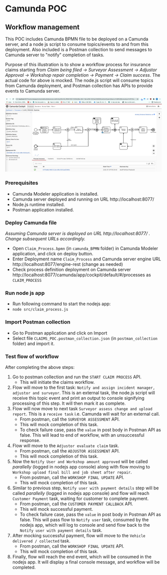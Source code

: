 # Camunda POC
## Workflow management

This POC includes Camunda BPMN file to be deployed on a Camunda server, and a node js script to consume topics/events to and from this deployment.
Also included is a Postman collection to send messages to Camunda server to "notify" completion of tasks.

Purpose of this illustration is to show a workflow process for insurance claims starting from *Claim being filed -> Surveyor Assessment -> Adjustor Approval -> Workshop repair completion -> Payment -> Claim success*.
The actual code for above is mocked. The node.js script will consume topics from Camunda deployment, and Postman collection has APIs to provide events to Camunda server.

![ClaimProcess](media/claim_process_screenshot.png "Claim Process")

### **Prerequisites**
- Camunda Modeler application is installed.
- Camunda server deployed and running on URL http://localhost:8077/
- Node.js runtime installed.
- Postman application installed.

### **Deploy Camunda file**
_Assuming Camunda server is deployed on URL http://localhost:8077/ . Change subsequent URLs accordingly._
- Open `Claim_Process.bpmn` (in `camunda_BPMN` folder) in Camunda Modeler application, and click on deploy button.
- Enter Deployment name `Claim_Process` and Camunda server engine URL http://localhost:8077/engine-rest (change as needed)
- Check process definition deployment on Camunda server http://localhost:8077/camunda/app/cockpit/default/#/processes as `CLAIM_PROCESS`

### **Run node js app**
- Run following command to start the nodejs app:
- `node src/claim_process.js`

### **Import Postman collection**
- Go to Postman application and click on Import
- Select file `CLAIMS_POC.postman_collection.json` (in `postman_collection` folder) and import it.

### **Test flow of workflow**
After completing the above steps:
1. Go to postman collection and run the `START CLAIM PROCESS` API.
    - This will initiate the claims workflow.
2. Flow will move to the first task: `Notify and assign incident manager, adjustor and surveyor`. This is an external task, the node.js script will receive this topic event and print an output to console signifying processing of this step. It will then mark it as complete.
3. Flow will now move to next task `Surveyor assess change and upload report`. This is a `receive task` i.e. Camunda will wait for an external call.
    - From postman, call the `SURVEYOR ASSESSMENT` API.
    - This will mock completion of this task.
    - To check failure case, pass the `value` in post body in Postman API as false. This will lead to end of workflow, with an unsuccessful response.
4. Flow will move to the `Adjustor evaluate claim` task.
    - From postman, call the `ADJUSTOR ASSESSMENT` API.
    - This will mock completion of this task.
5. Now the `Notify User and Workshop amount approved` will be called _parallelly_ (logged in nodejs app console) along with flow moving to `Workshop upload final bill and job sheet after repair`.
    - From postman, call the `WORKSHOP FINAL UPDATE` API.
    - This will mock completion of this task.
6. Similar to previous step, `Notify user with payment details` step will be called _parallelly_ (logged in nodejs app console) and flow will reach `Customer Payment` task, waiting for customer to complete payment.
    - From postman, call the `CUSTOMER PAYMENT CALLBACK` API.
    - This will mock successful payment.
    - To check failure case, pass the `value` in post body in Postman API as false. This will pass flow to `Notify user` task, consumed by the nodejs app, which will log to console and send flow back to the `Notify user with payment details` task.
7. After mocking successful payment, flow will move to the `Vehicle delivered / collected` task.
    - From postman, call the `WORKSHOP FINAL UPDATE` API.
    - This will mock completion of this task.
8. Finally, flow will reach the end event, which will be consumed in the nodejs app. It will display a final console message, and workflow will be completed.
